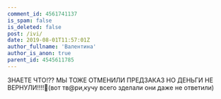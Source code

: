 ```yaml
---
comment_id: 4561741137
is_spam: false
is_deleted: false
post: /ivi/
date: 2019-08-01T11:57:01Z
author_fullname: 'Валентина'
author_is_anon: true
parent_id: 4545611785
---
```


<p>ЗНАЕТЕ ЧТО!?? МЫ ТОЖЕ ОТМЕНИЛИ ПРЕДЗАКАЗ НО ДЕНЬГИ НЕ ВЕРНУЛИ!!!!🤗(вот тв@ри,кучу всего зделали они даже не ответили)</p>
